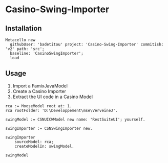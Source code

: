 # Casino-Swing-Importer

## Installation

```st
Metacello new
  githubUser: 'badetitou' project: 'Casino-Swing-Importer' commitish: 'v2' path: 'src';
  baseline: 'CasinoSwingImporter';
  load
```

## Usage

1. Import a FamixJavaModel
2. Create a Casino Importer
3. Extract the UI code in a Casino Model

```
rca := MooseModel root at: 1.
rca rootFolder: 'D:\Developpement\mse\VerveineJ'.

swingModel := CSNUICWModel new name: 'RestSuiteUI'; yourself.

swingImporter := CSNSwingImporter new.

swingImporter
	sourceModel: rca;
	createModelIn: swingModel.

swingModel
```
